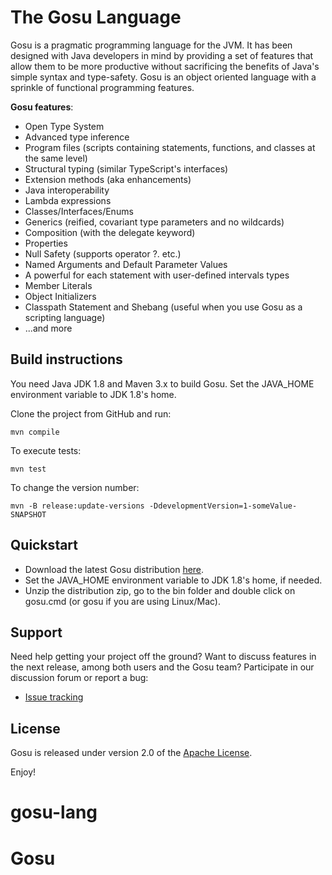 The Gosu Language
=================

Gosu is a pragmatic programming language for the JVM. It has been designed with Java developers in mind by providing a set of features that allow them to be more productive without sacrificing the benefits of Java's simple syntax and type-safety. Gosu is an object oriented language with a sprinkle of functional programming features.

**Gosu features**:

* Open Type System
* Advanced type inference
* Program files (scripts containing statements, functions, and classes at the same level)
* Structural typing (similar TypeScript's interfaces)
* Extension methods (aka enhancements)
* Java interoperability
* Lambda expressions
* Classes/Interfaces/Enums
* Generics (reified, covariant type parameters and no wildcards)
* Composition (with the delegate keyword)
* Properties
* Null Safety (supports operator ?. etc.)
* Named Arguments and Default Parameter Values
* A powerful for each statement with user-defined intervals types
* Member Literals
* Object Initializers
* Classpath Statement and Shebang (useful when you use Gosu as a scripting language)
* ...and more

Build instructions
------------------
You need Java JDK 1.8 and Maven 3.x to build Gosu.
Set the JAVA_HOME environment variable to JDK 1.8's home.

Clone the project from GitHub and run:

    mvn compile

To execute tests:

    mvn test

To change the version number:

    mvn -B release:update-versions -DdevelopmentVersion=1-someValue-SNAPSHOT

Quickstart
----------

* Download the latest Gosu distribution [here](http://gosu-lang.github.io/downloads.html).
* Set the JAVA_HOME environment variable to JDK 1.8's home, if needed.
* Unzip the distribution zip, go to the bin folder and double click on gosu.cmd (or gosu if you are using Linux/Mac).

Support
-------

Need help getting your project off the ground? Want to discuss features in the next release, among both users and the Gosu team? Participate in our discussion forum or report a bug:

* [Issue tracking](https://github.com/gosu-lang/gosu-lang/issues "Issues")

License
-------

Gosu is released under version 2.0 of the [Apache License](http://www.apache.org/licenses/LICENSE-2.0.txt "License").


Enjoy!
# gosu-lang
# Gosu
